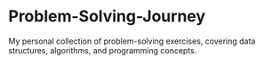 # Problem-Solving-Journey
My personal collection of problem-solving exercises, covering data structures, algorithms, and programming concepts.
